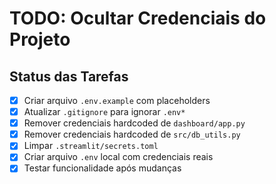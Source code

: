 # TODO: Ocultar Credenciais do Projeto

## Status das Tarefas

- [x] Criar arquivo `.env.example` com placeholders
- [x] Atualizar `.gitignore` para ignorar `.env*`
- [x] Remover credenciais hardcoded de `dashboard/app.py`
- [x] Remover credenciais hardcoded de `src/db_utils.py`
- [x] Limpar `.streamlit/secrets.toml`
- [x] Criar arquivo `.env` local com credenciais reais
- [x] Testar funcionalidade após mudanças

